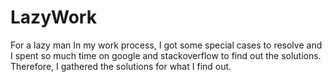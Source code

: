 # LazyWork
For a lazy man
In my work process, I got some special cases to resolve and I spent so much time on google and stackoverflow to find out the solutions.
Therefore, I gathered the solutions for what I find out.
